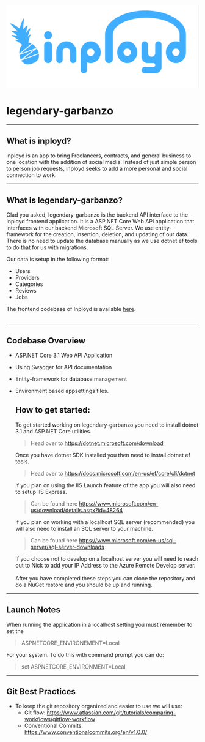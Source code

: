 ![inployd_logo](inployd.png)

# legendary-garbanzo

<hr />

## What is inployd?
   inployd is an app to bring Freelancers, contracts, and general business to one location with the addition of social media.
   Instead of just simple person to person job requests, inployd seeks to add a more personal and social connection to work.

<hr />

## What is legendary-garbanzo?
   Glad you asked, legendary-garbanzo is the backend API interface to the Inployd frontend application. It is a ASP.NET Core Web API application
   that interfaces with our backend Microsoft SQL Server. We use entity-framework for the creation, insertion, deletion, and updating of our data.
   There is no need to update the database manually as we use dotnet ef tools to do that for us with migrations.
   
   Our data is setup in the following format:
   - Users
   - Providers
   - Categories
   - Reviews
   - Jobs

   The frontend codebase of Inployd is available [here](https://github.com/jakezam/crabapple-conglomerate).
   <br /> <br />
     
<hr />

## Codebase Overview
 - ASP.NET Core 3.1 Web API Application
 - Using Swagger for API documentation
 - Entity-framework for database management
 - Environment based appsettings files.

   ## How to get started:
   To get started working on legendary-garbanzo you need to install dotnet 3.1 and ASP.NET Core utilities.
   
   > Head over to https://dotnet.microsoft.com/download

   Once you have dotnet SDK installed you then need to install dotnet ef tools.

   > Head over to https://docs.microsoft.com/en-us/ef/core/cli/dotnet

   If you plan on using the IIS Launch feature of the app you will also need to setup IIS Express.

   > Can be found here https://www.microsoft.com/en-us/download/details.aspx?id=48264

   If you plan on working with a localhost SQL server (recommended) you will also
   need to install an SQL server to your machine.

   > Can be found here https://www.microsoft.com/en-us/sql-server/sql-server-downloads

   If you choose not to develop on a localhost server you will need to reach out to Nick
   to add your IP Address to the Azure Remote Develop server.  
   \
   After you have completed these steps you can clone the repository
   and do a NuGet restore and you should be up and running.
<hr />

## Launch Notes
   When running the application in a localhost setting you must remember to set
   the 
   
   > ASPNETCORE_ENVIRONEMENT=Local
   
   For your system. To do this with command prompt you can do:

   > set ASPNETCORE_ENVIRONMENT=Local

<hr />

## Git Best Practices
 - To keep the git repository organized and easier to use we will use:
   - Git flow: https://www.atlassian.com/git/tutorials/comparing-workflows/gitflow-workflow
   - Conventional Commits: https://www.conventionalcommits.org/en/v1.0.0/
